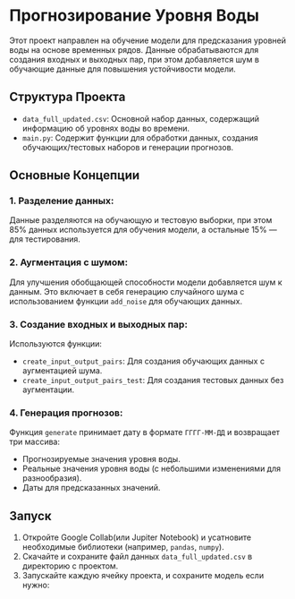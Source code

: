 # Прогнозирование Уровня Воды

Этот проект направлен на обучение модели для предсказания уровней воды на основе временных рядов. Данные обрабатываются для создания входных и выходных пар, при этом добавляется шум в обучающие данные для повышения устойчивости модели.

## Структура Проекта

- `data_full_updated.csv`: Основной набор данных, содержащий информацию об уровнях воды во времени.
- `main.py`: Содержит функции для обработки данных, создания обучающих/тестовых наборов и генерации прогнозов.

## Основные Концепции

### 1. **Разделение данных**:
Данные разделяются на обучающую и тестовую выборки, при этом 85% данных используется для обучения модели, а остальные 15% — для тестирования.

### 2. **Аугментация с шумом**:
Для улучшения обобщающей способности модели добавляется шум к данным. Это включает в себя генерацию случайного шума с использованием функции `add_noise` для обучающих данных.

### 3. **Создание входных и выходных пар**:
Используются функции:
- `create_input_output_pairs`: Для создания обучающих данных с аугментацией шума.
- `create_input_output_pairs_test`: Для создания тестовых данных без аугментации.

### 4. **Генерация прогнозов**:
Функция `generate` принимает дату в формате `ГГГГ-ММ-ДД` и возвращает три массива:
- Прогнозируемые значения уровня воды.
- Реальные значения уровня воды (с небольшими изменениями для разнообразия).
- Даты для предсказанных значений.

## Запуск

1. Откройте Google Collab(или Jupiter Notebook) и усатновите необходимые библиотеки (например, `pandas`, `numpy`).
2. Скачайте и сохраните файл данных `data_full_updated.csv` в директорию с проектом.
3. Запускайте каждую ячейку проекта, и сохраните модель если нужно:

